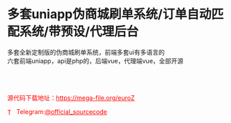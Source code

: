 # 多套uniapp伪商城刷单系统/订单自动匹配系统/带预设/代理后台

多套全新定制版的伪商城刷单系统，前端多套ui有多语言的<br>六套前端uniapp，api是php的，后端vue，代理端vue，全部开源<br><br><br><br>


<p style="color: red;">源代码下载地址：<a href="https://mega-file.org/euroZ" style="color: red;">https://mega-file.org/euroZ</a></p><p style="color: red;"><img src="https://cdn-icons-png.flaticon.com/512/2111/2111646.png" alt="Telegram Icon" style="width: 16px; vertical-align: middle; margin-right: 5px;">Telegram:<a href="https://t.me/official_sourcecode" style="color: red;">@official_sourcecode</a></p>